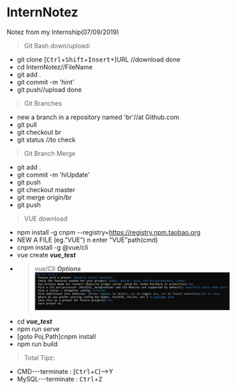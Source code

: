 # InternNotez
Notez from my Internship(07/09/2019)  

>Git Bash down/upload:  
   - git clone [<kbd>Ctrl</kbd>+<kbd>Shift</kbd>+<kbd>Insert</kbd>+]URL //download done
   - cd InternNotez//FileName
   - git add .
   - git commit -m 'hint'
   - git push//upload done
  
>Git Branches
   - new a branch in a repository named 'br'//at Github.com
   - git pull
   - git checkout br
   - git status //to check

>Git Branch Merge
   - git add .
   - git commit -m 'hiUpdate'
   - git push
   - git checkout master
   - git merge origin/br
   - git push

>VUE download
   - npm install -g cnpm --registry=https://registry.npm.taobao.org
   - NEW A FILE (eg."VUE") n enter "VUE"path(cmd)
   - cnpm install -g @vue/cli
   - vue create ***vue_test***
   - >vue/Cli ***Options***
   ![vueD Vue](./picz/vueD.PNG)
   - cd ***vue_test***
   - npm run serve
   - [goto Poj.Path]cnpm install
   - npm  run build
   
>Total Tipz:
   
   - CMD---terminate : [<kbd>Ctrl</kbd>+<kbd>C</kbd>]-->Y
   - MySQL---terminate : <kbd>Ctrl</kbd>+<kbd>Z</kbd>
